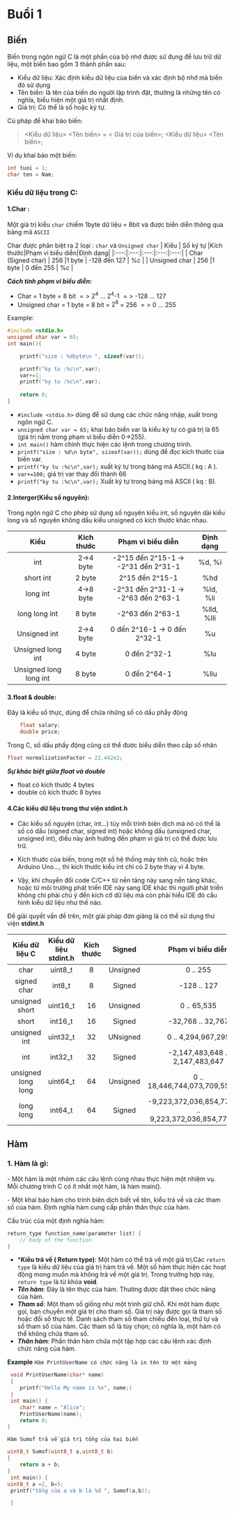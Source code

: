 # Buổi 1
## Biến

Biến trong ngôn ngữ C là một phần của bộ nhớ  được sử đụng để lưu trữ dữ liệu, một biến bao gồm 3 thành phần sau:
- Kiểu dữ liệu: Xác định kiểu dữ liệu của biến và  xác định bộ nhớ mà biến đó sử dụng
- Tên biến: là tên của biến do người lập trình đặt, thường là những tên có nghĩa, biểu hiện một giá trị nhất định.
- Giá trị: Có thể là số hoặc ký tự.

Cú pháp để khai báo biến:

> <Kiểu dữ liệu> <Tên biến> = < Giá trị của biến>;
> <Kiểu dữ liệu> <Tên biến>;

Ví dụ khai báo một biến: 
```c 
int tuoi = 1;
char ten = Nam;
```

### Kiểu dữ liệu trong C:
#### 1.Char :

Một giá trị kiểu ` char `  chiếm 1byte dữ liệu = 8bit và được biển diễn thông qua bảng mã `ASCII`

Char được phân biệt ra 2 loại : `char` và `Unsigned char`
| Kiểu  |  Số ký tự |Kích thước|Phạm vi biểu diễn|Định dạng|
|:---:|:---:|:---:|:---:|:---:|
| Char (Signed char)  | 256  |1 byte |  -128 đến 127 |  %c |
|  Unsigned char | 256  |1 byte | 0 đến 255  |  %c |

***Cách tính phạm vi biểu diễn:***

- Char  = 1 byte = 8 bit $=>$ $2^4$ ... $2^4$-1 $=>$  -128 ... 127
- Unsigned char = 1 byte = 8 bit = $2^8$ = 256  $=>$  0 ... 255

Example:
```C
#include <stdio.h>
unsigned char var = 65;
int main(){

    printf("size : %dbyte\n ", sizeof(var));

    printf("ky tu :%c\n",var);
    var+=1;
    printf("ky tu :%c\n",var);
    
    return 0;
}
```
- `#include <stdio.h>` dùng để sử dụng các chức năng nhập, xuất trong ngôn ngữ C.
- `unsigned char var = 65;` khai báo biến var là kiểu ký tự có giá trị là 65 (giá trị nằm trong phạm vi biểu diễn 0->255).
- `int main()` hàm chính thực hiện các lệnh trong chương trình.
- `printf("size : %d\n byte", sizeof(var));` dùng để đọc kích thước của biến var.
- `printf("ky tu :%c\n",var);` xuất ký tự trong bảng mã ASCII.( kq : A ).
- `var+=100;` giá trị var thay đổi thành 66
- `printf("ky tu :%c\n",var);`  Xuất ký tự trong bảng mã ASCII ( kq : B).

#### 2.Interger(Kiểu số nguyên):

Trong ngôn ngữ C cho phép sử dụng số nguyên kiểu int, số nguyên dài kiểu long và số nguyên không dấu kiểu unsigned có kích thước khác nhau.


|  Kiểu | Kích thước  | Phạm vi biểu diễn  | Định dạng  |
|:---:|:---:|:---:|:---:|
| int  |  2->4 byte | -2^15 đến 2^15-1 -> -2^31 đến 2^31-1  | %d, %i  |
|  short int |  2 byte | 2^15 đến 2^15-1  |  %hd |
| long int  |  4->8 byte |  -2^31 đến 2^31-1 -> -2^63 đến 2^63-1 | 	%ld, %li  |
| long long int  |  8 byte |  	-2^63 đến 2^63-1 | %lld, %lli  |
|  Unsigned int |  2->4 byte |  	0 đến 2^16-1 -> 0 đến 2^32-1 | %u  |
| Unsigned long int  |  4 byte   |  	0 đến 2^32-1 | %lu  |
| Unsigned long long int  | 8 byte  | 	0 đến 2^64-1  | 	%llu  |

#### 3.float & double: 
Đây là kiểu số thực, dùng để chứa những số có dấu phẩy động

```C
    float salary;
    double price;
```

Trong C, số dấu phẩy động cũng có thể được biểu diễn theo cấp số nhân

```C
float normalizationFactor = 22.442e2;
```

***Sự khác biệt giữa float và double***


- float có kích thước 4 bytes
- double có kích thước 8 bytes

#### 4.Các kiểu dữ liệu trong thư viện stdint.h

- Các kiểu số nguyên (char, int…) tùy mỗi trình biên dịch mà nó có thể là số có dấu (signed char, signed int) hoặc không dấu (unsigned char, unsigned int), điều này ảnh hưởng đến phạm vi giá trị có thể được lưu trữ. 
- Kích thước của biến, trong một số hệ thống máy tính cũ, hoặc trên Arduino Uno…, thì kích thước kiểu int chỉ có 2 byte thay vì 4 byte. 

- Vậy, khi chuyển đổi code C/C++ từ nền tảng này sang nền tảng khác, hoặc từ môi trường phát triển IDE này sang IDE khác thì người phát triển không chỉ phải chú ý đến kích cỡ dữ liệu mà còn phải hiểu IDE đó cấu hình kiểu dữ liệu như thế nào. 

Để giải quyết vấn đề trên, một giải pháp đơn giảng là có thể sử dụng thư viện **stdint.h**

| Kiểu dữ liệu C  | Kiểu dữ liệu stdint.h  | Kích thước  |  Signed  |  Phạm vi biểu diễn |
|:---:|:---:|:---:|:---:|:---:|
| char  |  uint8_t |  8 | Unsigned  | 0 .. 255  |
|  signed char | int8_t  | 8  | Signed  | -128 .. 127  |
|  unsigned short |  uint16_t | 16  | Unsigned  | 0 .. 65,535  |
|  short | int16_t  |  16 | Signed  | -32,768 .. 32,767  |
|  unsigned int | uint32_t  |  32 | UNsigned  |0 .. 4,294,967,295   |
| int  | int32_t  | 32	  | Signed  |  -2,147,483,648 .. 2,147,483,647 |
|  unsigned long long | uint64_t  | 64  | Unsigned  | 0 .. 18,446,744,073,709,551,615  |
| long long  | int64_t  | 64  | Signed  | -9,223,372,036,854,775,808 .. 9,223,372,036,854,775,807  |

## Hàm

### 1. Hàm là gì:

\- Một hàm là một nhóm các câu lệnh cùng nhau thực hiện một nhiệm vụ. Mỗi chương trình C có ít nhất một hàm, là hàm main().

\- Một khai báo hàm cho trình biên dịch biết về tên, kiểu trả về và các tham số của hàm. Định nghĩa hàm cung cấp phần thân thực của hàm.

Cấu trúc của một định nghĩa hàm:

```c
return_type function_name(parameter list) {
    // body of the function
}
```
 - ***Kiểu trả về ( Return type)**: Một hàm có thể trả về một giá trị.Các `return type` là kiểu dữ liệu của giá trị hàm trả về. Một số hàm thực hiện các hoạt động mong muốn mà không trả về một giá trị. Trong trường hợp này, `return type` là từ khóa **void**.
 - ***Tên hàm***: Đây là tên thực của hàm. Thường được đặt theo chức năng của hàm.
 - ***Tham số***: Một tham số giống như một trình giữ chỗ. Khi một hàm được gọi, bạn chuyển một giá trị cho tham số. Giá trị này được gọi là tham số hoặc đối số thực tế. Danh sách tham số tham chiếu đến loại, thứ tự và số tham số của hàm. Các tham số là tùy chọn; có nghĩa là, một hàm có thể không chứa tham số.
 - ***Thân hàm***: Phần thân hàm chứa một tập hợp các câu lệnh xác định chức năng của hàm.

**Example**
`Hàm PrintUserName có chức năng là in tên từ một mảng`
```C
 void PrintUserName(char* name)
 {
    printf("Hello My name is %s", name;)
 }
 int main() {
    char* name = "Alice";
    PrintUserName(name);
    return 0;
}
```
`Hàm Sumof trả về giá trị tổng của hai biến`
```C
uint8_t Sumof(uint8_t a,uint8_t b)
{
    return a + b;
}
 int main() {
uint8_t a =2, b=5;
 printf("tổng của a và b là %d ", Sumof(a,b));

 }
```
